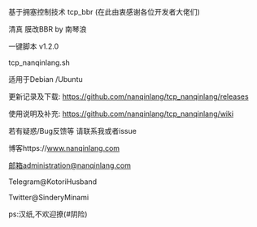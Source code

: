 基于拥塞控制技术 tcp_bbr (在此由衷感谢各位开发者大佬们)

清真 膜改BBR by 南琴浪

一键脚本 v1.2.0 

tcp_nanqinlang.sh

适用于Debian /Ubuntu

更新记录及下载: https://github.com/nanqinlang/tcp_nanqinlang/releases

使用说明及补充: https://github.com/nanqinlang/tcp_nanqinlang/wiki

若有疑惑/Bug反馈等 请联系我或者issue

博客https://www.nanqinlang.com

邮箱administration@nanqinlang.com

Telegram@KotoriHusband

Twitter@SinderyMinami

ps:汉纸,不欢迎撩(#阴险)

